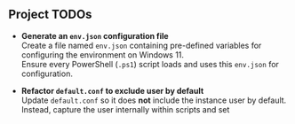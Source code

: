 ## Project TODOs

- **Generate an `env.json` configuration file**  
  Create a file named `env.json` containing pre-defined variables for configuring the environment on Windows 11.  
  Ensure every PowerShell (`.ps1`) script loads and uses this `env.json` for configuration.

- **Refactor `default.conf` to exclude user by default**  
  Update `default.conf` so it does **not** include the instance user by default.  
  Instead, capture the user internally within scripts and set